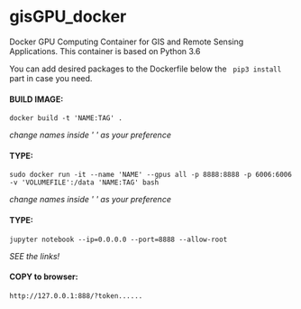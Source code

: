 # gisGPU_docker
Docker GPU Computing Container for GIS and Remote Sensing Applications. This container is based on Python 3.6

You can add desired packages to the Dockerfile below the ``` pip3 install``` part in case you need. 

#### BUILD IMAGE:
```
docker build -t 'NAME:TAG' .
```
*change names inside ' ' as your preference*

#### TYPE:
```
sudo docker run -it --name 'NAME' --gpus all -p 8888:8888 -p 6006:6006 -v 'VOLUMEFILE':/data 'NAME:TAG' bash
```
*change names inside ' ' as your preference*

#### TYPE:
```
jupyter notebook --ip=0.0.0.0 --port=8888 --allow-root
```

*SEE the links!*

#### COPY to browser:
```
http://127.0.0.1:888/?token......
```
